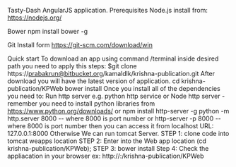 Tasty-Dash AngularJS application.
Prerequisites
Node.js install from: https://nodejs.org/

Bower npm install bower -g

Git  Install form https://git-scm.com/download/win

Quick start
To download an app using command /terminal inside desired path you need to apply this steps:
$git clone https://prabakrun@bitbucket.org/kamaldlk/krishna-publication.git
After download you will have the latest version of application.
cd krishna-publication/KPWeb
bower install
Once you install all of the dependencies you need to:
Run http server e.g. python http service or Node http server - remember you need to install python libraries from https://www.python.org/downloads/ or npm install http-server -g
python -m http.server 8000 -- where 8000 is port number
          or
http-server -p 8000 -- where 8000 is port number
then you can access it from localhost URL: 127.0.0.1:8000
Otherwise We can run tomcat Server.
  STEP 1: clone code into tomcat weapps location
  STEP 2: Enter into the Web app location (cd krishna-publication/KPWeb); 
  STEP 3: bower install
  Step 4: Check the appliacation in your browser
          ex: http://<ip>:<port>/krishna-publication/KPWeb